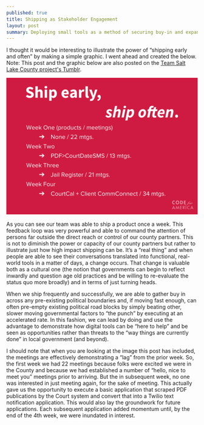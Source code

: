 ```yaml
---
published: true
title: Shipping as Stakeholder Engagement
layout: post
summary: Deploying small tools as a method of securing buy-in and expanding perceived potential
---
```


I thought it would be interesting to illustrate the power of “shipping early and often” by making a simple graphic. I went ahead and created the below. Note: This post and the graphic below are also posted on the [Team Salt Lake County project's Tumblr](http://c4a-slc.tumblr.com/).

![info](https://raw.githubusercontent.com/kuanb/kuanb.github.io/master/images/_posts/ship-early/info.png)

As you can see our team was able to ship a product once a week. This feedback loop was very powerful and able to command the attention of persons far outside the direct reach or control of our county partners. This is not to diminish the power or capacity of our county partners but rather to illustrate just how high impact shipping can be. It’s a “real thing” and when people are able to see their conversations translated into functional, real-world tools in a matter of days, a change occurs. That change is valuable both as a cultural one (the notion that governments can begin to reflect inwardly and question age old practices and be willing to re-evaluate the status quo more broadly) and in terms of just turning heads. 

When we ship frequently and successfully, we are able to gather buy in across any pre-existing political boundaries and, if moving fast enough, can often pre-empty existing political road blocks by simply beating other, slower moving governmental factors to “the punch” by executing at an accelerated rate. In this fashion, we can lead by doing and use the advantage to demonstrate how digital tools can be “here to help” and be seen as opportunities rather than threats to the “way things are currently done” in local government (and beyond).

I should note that when you are looking at the image this post has included, the meetings are effectively demonstrating a “lag” from the prior week. So, the first week we had 22 meetings because folks were excited we were in the County and because we had established a number of “hello, nice to meet you” meetings prior to arriving. But the in subsequent week, no one was interested in just meeting again, for the sake of meeting. This actually gave us the opportunity to execute a basic application that scraped PDF publications by the Court system and convert that into a Twilio text notification application. This would also lay the groundwork for future applications. Each subsequent application added momentum until, by the end of the 4th week, we were inundated in interest.
